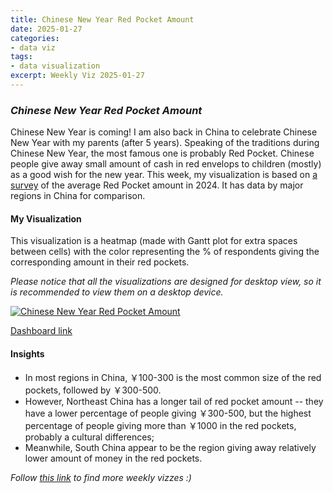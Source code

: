 ```yaml
---
title: Chinese New Year Red Pocket Amount
date: 2025-01-27
categories:
- data viz
tags:
- data visualization
excerpt: Weekly Viz 2025-01-27
---
```


### *Chinese New Year Red Pocket Amount*

Chinese New Year is coming! I am also back in China to celebrate Chinese New Year with my parents (after 5 years). Speaking of the traditions during Chinese New Year, the most famous one is probably Red Pocket. Chinese people give away small amount of cash in red envelops to children (mostly) as a good wish for the new year. This week, my visualization is based on [a survey](https://www.iimedia.cn/c1061/98839.html) of the average Red Pocket amount in 2024. It has data by major regions in China for comparison.  

#### My Visualization

This visualization is a heatmap (made with Gantt plot for extra spaces between cells) with the color representing the % of respondents giving the corresponding amount in their red pockets.  

*Please notice that all the visualizations are designed for desktop view, so it is recommended to view them on a desktop device.*  

<div class='tableauPlaceholder' id='viz1737988672830' style='position: relative'>
<noscript><a href='#'>
  <img alt='Chinese New Year Red Pocket Amount ' src='https:&#47;&#47;public.tableau.com&#47;static&#47;images&#47;20&#47;20250127ChineseNewYearRedPocketAmount&#47;ChineseNewYearRedPocketAmount&#47;1_rss.png' style='border: none' />
</a></noscript>
<object class='tableauViz'  style='display:none;'>
  <param name='host_url' value='https%3A%2F%2Fpublic.tableau.com%2F' />
  <param name='embed_code_version' value='3' />
   <param name='site_root' value='' />
   <param name='name' value='20250127ChineseNewYearRedPocketAmount&#47;ChineseNewYearRedPocketAmount' />
   <param name='tabs' value='no' />
   <param name='toolbar' value='yes' />
   <param name='static_image' value='https:&#47;&#47;public.tableau.com&#47;static&#47;images&#47;20&#47;20250127ChineseNewYearRedPocketAmount&#47;ChineseNewYearRedPocketAmount&#47;1.png' />
    <param name='animate_transition' value='yes' />
    <param name='display_static_image' value='yes' />
    <param name='display_spinner' value='yes' />
    <param name='display_overlay' value='yes' />
    <param name='display_count' value='yes' />
    <param name='language' value='en-US' />
    <param name='filter' value='publish=yes' />
    <param name='ignore_sticky_session' value='yes' />
</object></div>    
  <script type='text/javascript'>           
  var divElement = document.getElementById('viz1737988672830');
  var vizElement = divElement.getElementsByTagName('object')[0];
  if ( divElement.offsetWidth > 800 ) { vizElement.style.width='800px';vizElement.style.height='627px';} else if ( divElement.offsetWidth > 500 ) { vizElement.style.width='800px';vizElement.style.height='627px';} else { vizElement.style.width='100%';vizElement.style.height='727px';}
  var scriptElement = document.createElement('script');
  scriptElement.src = 'https://public.tableau.com/javascripts/api/viz_v1.js';                    vizElement.parentNode.insertBefore(scriptElement, vizElement);
</script>

[Dashboard link](https://public.tableau.com/views/20250127ChineseNewYearRedPocketAmount/ChineseNewYearRedPocketAmount?:language=en-US&publish=yes&:sid=&:display_count=n&:origin=viz_share_link)

#### Insights
* In most regions in China, ￥100-300 is the most common size of the red pockets, followed by ￥300-500.  
* However, Northeast China has a longer tail of red pocket amount -- they have a lower percentage of people giving ￥300-500, but the highest percentage of people giving more than ￥1000 in the red pockets, probably a cultural differences;  
* Meanwhile, South China appear to be the region giving away relatively lower amount of money in the red pockets.  

*Follow [this link](https://yudong-94.github.io/personal-website/project/WeeklyViz2025/) to find more weekly vizzes :)*
